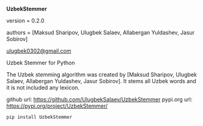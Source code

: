**UzbekStemmer**

version = 0.2.0

authors = [Maksud Sharipov, Ulugbek Salaev, Allabergan Yuldashev, Jasur Sobirov]

ulugbek0302@gmail.com

Uzbek Stemmer for Python

The Uzbek stemming algorithm was created by [Maksud Sharipov, Ulugbek Salaev, Allabergan Yuldashev, Jasur Sobirov]. It stems all Uzbek words and it is not included any lexicon.

github url: https://github.com/UlugbekSalaev/UzbekStemmer
pypi.org url: https://pypi.org/project/UzbekStemmer/

<code>pip install UzbekStemmer</code>
